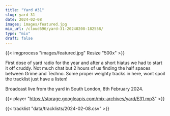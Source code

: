 ```yaml
---
title: "Yard #31"
slug: yard-31
date: 2024-02-08
images: images/featured.jpg
mix_url: /cloud696/yard-31-20240208-182558/
type: "mix"
draft: false
---
```


{{< imgprocess "images/featured.jpg" Resize "500x" >}}

First dose of yard radio for the year and after a short hiatus we had to start it off cruddy. Not much chat but 2 hours of us finding the half spaces between Grime and Techno. Some proper weighty tracks in here, wont spoil the tracklist just have a listen!

Broadcast live from the yard in South London, 8th February 2024.

{{< player "https://storage.googleapis.com/mix-archives/yard/E31.mp3" >}}

{{< tracklist "data/tracklists/2024-02-08.csv" >}}
